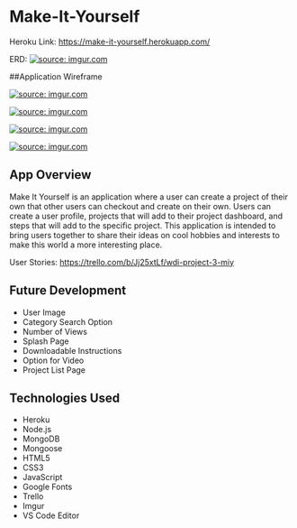 # Make-It-Yourself

Heroku Link: https://make-it-yourself.herokuapp.com/

ERD: <a href="http://imgur.com/ScGxGWC"><img src="http://i.imgur.com/ScGxGWC.jpg" title="source: imgur.com" /></a>

##Application Wireframe 

<a href="http://imgur.com/xwyzEtd"><img src="http://i.imgur.com/xwyzEtd.png" title="source: imgur.com" /></a>

<a href="http://imgur.com/3g5Y3p2"><img src="http://i.imgur.com/3g5Y3p2.png" title="source: imgur.com" /></a>

<a href="http://imgur.com/6UIqAme"><img src="http://i.imgur.com/6UIqAme.png" title="source: imgur.com" /></a>

<a href="http://imgur.com/KODbgBW"><img src="http://i.imgur.com/KODbgBW.png" title="source: imgur.com" /></a>


## App Overview

Make It Yourself is an application where a user can create a project of their own that other users can checkout and create on their own. Users can create a user profile, projects that will add to their project dashboard, and steps that will add to the specific project. This application is intended to bring users together to share their ideas on cool hobbies and interests to make this world a more interesting place.  

User Stories:  https://trello.com/b/Jj25xtLf/wdi-project-3-miy

## Future Development

 * User Image
 * Category Search Option
 * Number of Views
 * Splash Page
 * Downloadable Instructions
 * Option for Video
 * Project List Page

## Technologies Used

 * Heroku
 * Node.js
 * MongoDB
 * Mongoose
 * HTML5
 * CSS3
 * JavaScript
 * Google Fonts
 * Trello
 * Imgur
 * VS Code Editor
